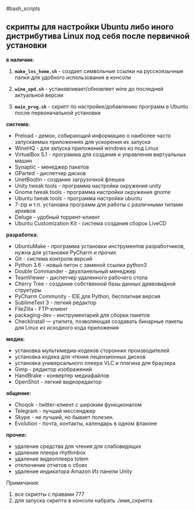 #bash_scripts

скрипты для настройки Ubuntu либо иного дистрибутива Linux
под себя после первичной установки
---
**в наличии:**

1. **`make_lns_home.sh`** - создает символьные ссылки на русскоязычные папки для удобного использования в консоли

2. **`wine_upd.sh`** - устанавливает/обновляет wine до последней актуальной версии

3. **`main_prog.sh`** - скрипт по настройке/добавлению программ в Ubuntu после первоначальной установки

**система:**
* Preload - демон, собирающий информацию о наиболее часто запускаемых приложениях для ускорения их запуска
* WineHQ - для запуска приложений windows из под Linux
* VirtualBox 5.1 - программа для создания и управления виртуальных машин
* Synaptic - менеджер пакетов
* GParted - диспетчер дисков
* UnetBootin - создание загрузочной флешки
* Unity tweak tools - программа настройки окружения unity
* Gnome tweak tools - программа настройки окружения gnome
* Ubuntu tweak tools - программа настройки ubuntu
* 7-zip и т.п. установка программ для работы с различными типами архивов
* Deluge - удобный торрент-клиент
* Ubuntu Customization Kit - система создания сборок LiveCD

**разработка:**
* UbuntuMake - программа установки инструментов разработчиков, нужна для установки PyCharm и прочих
* Git - система контроля версий
* Python 3.6 - новый питон с заменой ссылки python3
* Double Commander - двухпанельный менеджер
* TeamViewer - диспетчер удаленного рабочего стола
* Cherry Tree - создание собственной базы данных древовидной структуры
* PyCharm Community - IDE для Python, бесплатная версия
* SublimeText 3 - легкий редактор
* FileZilla - FTP-клиент
* packaging-dev - инструментарий для сборки пакетов
* CheckInstall — утилита, позволяющая создавать бинарные пакеты для Linux из исходного кода приложения

**медиа:**
* установка мультимедиа-кодеков сторонних производителей
* установка кодека для чтения лецензионных дисков
* установка универсального плеера VLC и плагина для браузера
* Gimp - редактор изображений
* HandBrake - конвертер медиафайлов
* OpenShot - легкий видеоредактор

**общение:**
* Choqok - twitter-клиент с широким функционалом
* Telegram - лучший мессенджер
* Skype - не лучший, но бывает полезен.
* Evolution - почта, контакты, календарь в одном флаконе  

**прочее:**
* удаление средства для чтения для слабовидящих
* удаление плеера rhythmbox
* удаление видеоплеера totem
* отключение отчетов о сбоях
* удаление индикатора Amazon Из панели Unity

Примечания: 
1) все скрипты с правами 777
2) для запуска скрипта в консоли набрать ./имя_скрипта

